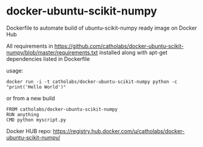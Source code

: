 # docker-ubuntu-scikit-numpy
Dockerfile to automate build of ubuntu-scikit-numpy ready image on Docker Hub


All requirements in https://github.com/catholabs/docker-ubuntu-scikit-numpy/blob/master/requirements.txt installed along with apt-get dependencies listed in Dockerfile

usage:

```
docker run -i -t catholabs/docker-ubuntu-scikit-numpy python -c "print('Hello World')"
```

or from a new build

```
FROM catholabs/docker-ubuntu-scikit-numpy
RUN anything
CMD python myscript.py
```

Docker HUB repo: https://registry.hub.docker.com/u/catholabs/docker-ubuntu-scikit-numpy/
